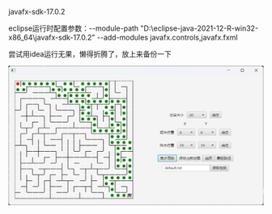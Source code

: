 javafx-sdk-17.0.2

eclipse运行时配置参数：--module-path "D:\eclipse-java-2021-12-R-win32-x86_64\javafx-sdk-17.0.2" --add-modules javafx.controls,javafx.fxml

尝试用idea运行无果，懒得折腾了，放上来备份一下

![demo](/demo.png)
